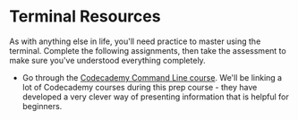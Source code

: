# Terminal Resources

As with anything else in life, you'll need practice to master using the terminal. Complete the following assignments, then take the assessment to make sure you've understood everything completely.

- Go through the [Codecademy Command Line course](https://www.codecademy.com/learn/learn-the-command-line). We'll be linking a lot of Codecademy courses during this prep course - they have developed a very clever way of presenting information that is helpful for beginners.

